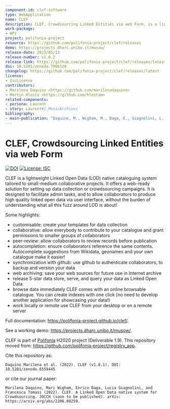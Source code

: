 ```yaml
---
component-id: clef-software
type: WebApplication
name: CLEF
description: CLEF, Crowdsourcing Linked Entities via web Form, is a lightweight Linked Open Data native cataloguing system tailored to small-medium crowdsourcing projects.
work-package:
- WP1
project: polifonia-project
resource: https://github.com/polifonia-project/clef/releases
demo: https://projects.dharc.unibo.it/musow/
release-date: 2023/05/13
release-number: v1.0.2
release-link: https://github.com/polifonia-project/clef/releases/latest
doi: 10.5281/zenodo.7906320
changelog: https://github.com/polifonia-project/clef/releases/latest
license:
- IscLicense
contributors:
- Marilena Daquino <https://github.com/marilenadaquino>
- Martin Hlosta <https://github.com/hlostam>
related-components:
- persona: Laurent
- story: Laurent#1_MusicArchives
bibliography:
- main-publication: "Daquino, M., Wigham, M., Daga, E., Giagnolini, L., & Tomasi, F. (2023). Clef. a linked open data native system for crowdsourcing. JOCCH. DOI: https://dl.acm.org/doi/10.1145/3594721"
---
```


# CLEF, Crowdsourcing Linked Entities via web Form

[![DOI](https://zenodo.org/badge/479251315.svg)](https://zenodo.org/badge/latestdoi/479251315)
[![License: ISC](https://img.shields.io/badge/License-ISC-blue.svg)](https://opensource.org/licenses/ISC)

CLEF is a lightweight Linked Open Data (LOD) native cataloguing system tailored to small-medium collaborative projects. It offers a web-ready solution for setting up data collection or crowdsourcing campaigns. It is designed to facilitate admin tasks, and to allow collaborators to produce high quality linked open data via user interface, without the burden of understanding what all this fuzz around LOD is about!

Some highlights:

 * customisable: create your templates for data collection
 * collaborative: allow everybody to contribute to your catalogue and grant permissions to smaller groups of collaborators
 * peer-review: allow collaborators to review records before publication
 * autocompletion: ensure collaborators reference the same contents. Autocomplete suggestions from Wikidata, geonames and your own catalogue make it easier!
 * synchronization with github: use github to authenticate collaborators, to backup and version your data
 * web archiving: save your web sources for future use in Internet archive
 * release 5-star data store, serve, and query your data as Linked Open Data
 * browse data immediately CLEF comes with an online browsable catalogue. You can create indexes with one click (no need to develop another application for showcasing your data!)
 * work locally or remote use CLEF from your desktop or on a remote server

Full documentation: https://polifonia-project.github.io/clef/.

See a working demo: https://projects.dharc.unibo.it/musow/.


CLEF is part of [Polifonia](https://polifonia-project.eu/) H2020 project (Deliverable 1.9). This repository moved from: https://github.com/polifonia-project/registry_app. 

Cite this repository as:

```
Daquino Marilena et al. (2022). CLEF (v1.0.1). DOI: 10.5281/zenodo.6559445
```

or cite our journal paper:

```
Marilena Daquino, Mari Wigham, Enrico Daga, Lucia Giagnolini, and Francesca Tomasi (2022). CLEF. A Linked Open Data native system for Crowdsourcing. JOCCH (soon to be published). arXiv: https://arxiv.org/abs/2206.08259.
```

